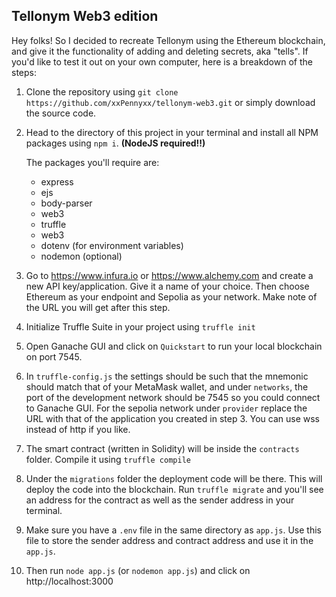 ## Tellonym Web3 edition

Hey folks! So I decided to recreate Tellonym using the Ethereum blockchain, and give it the functionality of adding and deleting secrets, aka "tells". If you'd like to test it out on your own computer, here is a breakdown of the steps:

1. Clone the repository using `git clone https://github.com/xxPennyxx/tellonym-web3.git` or simply download the source code.
2. Head to the directory of this project in your terminal and install all NPM packages using `npm i`. **(NodeJS required!!)**
   
   The packages you'll require are:
   - express
   - ejs
   - body-parser
   - web3
   - truffle
   - web3
   - dotenv (for environment variables)
   - nodemon (optional)
3. Go to https://www.infura.io or https://www.alchemy.com and create a new API key/application. Give it a name of your choice. Then choose Ethereum as your endpoint and Sepolia as your network. Make note of the URL you will get after this step.
4. Initialize Truffle Suite in your project using `truffle init`
5. Open Ganache GUI and click on `Quickstart` to run your local blockchain on port 7545.
6. In `truffle-config.js` the settings should be such that the mnemonic should match that of your MetaMask wallet, and under `networks`, the port of the development network should be 7545 so you could connect to Ganache GUI. For the sepolia network under `provider` replace the URL with that of the application you created in step 3. You can use wss instead of http if you like.
7. The smart contract (written in Solidity) will be inside the `contracts` folder. Compile it using `truffle compile`
8. Under the `migrations` folder the deployment code will be there. This will deploy the code into the blockchain. Run `truffle migrate` and you'll see an address for the contract as well as the sender address in your terminal.
9. Make sure you have a `.env` file in the same directory as `app.js`. Use this file to store the sender address and contract address and use it in the `app.js`. 
10. Then run `node app.js` (or `nodemon app.js`) and click on http://localhost:3000
